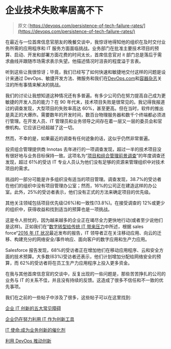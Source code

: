 # 企业技术失败率居高不下

> 原文:[https://devops.com/persistence-of-tech-failure-rates/](https://devops.com/persistence-of-tech-failure-rates/)

在最近与一位首席信息官朋友的晚餐交谈中，我惊讶地得知他的组织在及时交付业务所需的应用程序和 IT 服务方面面临挑战。业务部门在批准主要技术项目的预算、启动、开发和部署方面花费的时间太长，首席信息官对 it 部门总是落后于需求曲线并跟随市场需求表示失望。他描述情况时沮丧的程度溢于言表。

听到这些让我很惊讶；毕竟，我们已经写了如何快速和敏捷地交付这样的问题是设计来通过 DevOps、敏捷开发方法、微服务和我们在[DevOps.com](https://devops.com/)和[容器杂志](http://containerjournal.com/)关注的所有事情来解决的挑战。

我们的讨论让我想知道这种情况还有多普遍。有多少公司仍在努力提高自己成为更敏捷的开发人员的能力？在 90 年代末，技术项目失败是很常见的。我记得我报道过的调查发现，大型项目的失败率高达 60%，甚至更高。但在当时，软件的推出是真正的大爆炸。需要数年的开发时间，数百台物理服务器和数千个终端都必须进行管理。在开发人员、IT 管理员和业务领导之间存在着一层又一层的委员会和官僚机构。它应该已经超越了这一切。

然而，不幸的是，如果最近的调查有任何迹象的话，这似乎仍然非常普遍。

投资组合管理提供商 Innotas 去年进行的一项调查发现，超过一半的技术项目没有很好地与业务目标保持一致。这项名为“[项目和组合管理前景调查](https://www.innotas.com/company-press/innotas-survey-reveals-that-more-than-one-half-of-it-projects-are-not-well-aligned-with-business-goals)”的年度调查还发现，超过 61%的受访 IT 专业人员认为他们没有足够的资源来管理组织中对技术项目的需求。

挑战的一部分可能是许多组织没有适当的项目管理。调查发现，38.7%的受访者在他们的组织中没有项目管理办公室；然而，16%的公司正在建造这样的办公室。此外，25%的受访者表示，他们没有正式的方法来确定项目的优先级。

其他关注领域包括项目优先级(26%)和一致性(13.8%)。在接受调查的 12%或更少的组织中，获得收益和找到适当的预算也是一项挑战。

这是令人担忧的，因为越来越多的企业正在竭尽全力更快地行动(或者至少说他们是这样)。正如我们在“[数字转型给传统 IT 带来压力](https://devops.com/2016/03/30/digital-transformation-strains-traditional/)中所述，根据 sales force“[2016 年 IT 状况](https://www.salesforce.com/form/pdf/2016-state-of-it.jsp?d=70130000002DvR1&nc=70130000002DvQw)最近发布的报告，IT 领导者正在关注移动应用、向云的迁移、构建充分的网络安全/事件响应、面向客户的数字应用和生产力应用。

Salesforce 报告发现，68%的受访者正在增加他们在移动应用程序、云和安全方面的技术预算。大多数(63%)受访者还表示，他们计划增加分配给网络安全的预算，而 62%的受访者将在员工生产力应用程序上投入更多资金。

在我与其他首席信息官的交谈中，反复出现的一些问题是，那些苦苦挣扎的公司的业务与 IT 的关系不佳，并且没有持续的反馈。这造成了很多不信任和不一致的优先事项。

我们在之前的一些帖子中涉及了很多，这些帖子可以在这里找到:

[企业 IT 创新的五大常见障碍](https://devops.com/2015/10/15/five-often-expressed-obstacles-to-enterprise-it-innovation/)

[企业仍在努力利用 IT 作为创新工具](https://devops.com/2015/09/17/enterprises-still-struggle-leverage-tool-innovate/)

[IT 使命:成为业务创新的催化剂](https://devops.com/2015/09/17/mandate-catalyst-business-innovation/)

[利用 DevOps 推动创新](https://devops.com/2015/09/16/driving-innovation-devops/)